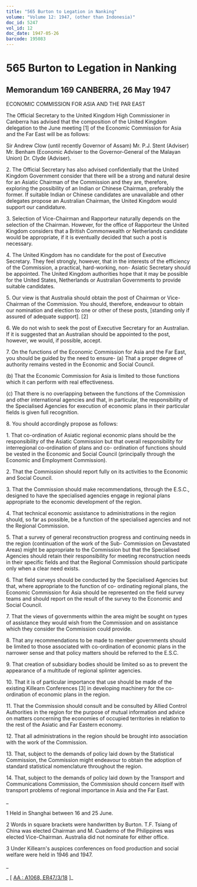 ```yaml
---
title: "565 Burton to Legation in Nanking"
volume: "Volume 12: 1947, (other than Indonesia)"
doc_id: 5247
vol_id: 12
doc_date: 1947-05-26
barcode: 195083
---
```


# 565 Burton to Legation in Nanking

## Memorandum 169 CANBERRA, 26 May 1947

ECONOMIC COMMISSION FOR ASIA AND THE PAR EAST

The Official Secretary to the United Kingdom High Commissioner in Canberra has advised that the composition of the United Kingdom delegation to the June meeting [1] of the Economic Commission for Asia and the Far East will be as follows:

Sir Andrew Clow (until recently Governor of Assam) Mr. P.J. Stent (Adviser) Mr. Benham (Economic Adviser to the Governor-General of the Malayan Union) Dr. Clyde (Adviser).

2\. The Official Secretary has also advised confidentially that the United Kingdom Government consider that there will be a strong and natural desire for an Asiatic Chairman of the Commission and they are, therefore, exploring the possibility of an Indian or Chinese Chairman, preferably the former. If suitable Indian or Chinese candidates are unavailable and other delegates propose an Australian Chairman, the United Kingdom would support our candidature.

3\. Selection of Vice-Chairman and Rapporteur naturally depends on the selection of the Chairman. However, for the office of Rapporteur the United Kingdom considers that a British Commonwealth or Netherlands candidate would be appropriate, if it is eventually decided that such a post is necessary.

4\. The United Kingdom has no candidate for the post of Executive Secretary. They feel strongly, however, that in the interests of the efficiency of the Commission, a practical, hard-working, non- Asiatic Secretary should be appointed. The United Kingdom authorities hope that it may be possible for the United States, Netherlands or Australian Governments to provide suitable candidates.

5\. Our view is that Australia should obtain the post of Chairman or Vice-Chairman of the Commission. You should, therefore, endeavour to obtain our nomination and election to one or other of these posts, [standing only if assured of adequate support]. [2]

6\. We do not wish to seek the post of Executive Secretary for an Australian. If it is suggested that an Australian should be appointed to the post, however, we would, if possible, accept.

7\. On the functions of the Economic Commission for Asia and the Far East, you should be guided by the need to ensure- (a) That a proper degree of authority remains vested in the Economic and Social Council.

(b) That the Economic Commission for Asia is limited to those functions which it can perform with real effectiveness.

(c) That there is no overlapping between the functions of the Commission and other international agencies and that, in particular, the responsibility of the Specialised Agencies for execution of economic plans in their particular fields is given full recognition.

8\. You should accordingly propose as follows:

1\. That co-ordination of Asiatic regional economic plans should be the responsibility of the Asiatic Commission but that overall responsibility for interregional co-ordination of plans and co- ordination of functions should be vested in the Economic and Social Council (principally through the Economic and Employment Commission).

2\. That the Commission should report fully on its activities to the Economic and Social Council.

3\. That the Commission should make recommendations, through the E.S.C., designed to have the specialised agencies engage in regional plans appropriate to the economic development of the region.

4\. That technical economic assistance to administrations in the region should, so far as possible, be a function of the specialised agencies and not the Regional Commission.

5\. That a survey of general reconstruction progress and continuing needs in the region (continuation of the work of the Sub- Commission on Devastated Areas) might be appropriate to the Commission but that the Specialised Agencies should retain their responsibility for meeting reconstruction needs in their specific fields and that the Regional Commission should participate only when a clear need exists.

6\. That field surveys should be conducted by the Specialised Agencies but that, where appropriate to the function of co- ordinating regional plans, the Economic Commission for Asia should be represented on the field survey teams and should report on the result of the survey to the Economic and Social Council.

7\. That the views of governments within the area might be sought on types of assistance they would wish from the Commission and on assistance which they consider the Commission could provide.

8\. That any recommendations to be made to member governments should be limited to those associated with co-ordination of economic plans in the narrower sense and that policy matters should be referred to the E.S.C.

9\. That creation of subsidiary bodies should be limited so as to prevent the appearance of a multitude of regional splinter agencies.

10\. That it is of particular importance that use should be made of the existing Killearn Conferences [3] in developing machinery for the co-ordination of economic plans in the region.

11\. That the Commission should consult and be consulted by Allied Control Authorities in the region for the purpose of mutual information and advice on matters concerning the economies of occupied territories in relation to the rest of the Asiatic and Far Eastern economy.

12\. That all administrations in the region should be brought into association with the work of the Commission.

13\. That, subject to the demands of policy laid down by the Statistical Commission, the Commission might endeavour to obtain the adoption of standard statistical nomenclature throughout the region.

14\. That, subject to the demands of policy laid down by the Transport and Communications Commission, the Commission should concern itself with transport problems of regional importance in Asia and the Far East.

_

1 Held in Shanghai between 16 and 25 June.

2 Words in square brackets were handwritten by Burton. T.F. Tsiang of China was elected Chairman and M. Cuaderno of the Philippines was elected Vice-Chairman. Australia did not nominate for either office.

3 Under Killearn's auspices conferences on food production and social welfare were held in 1946 and 1947.

_

_ [ [AA : A1068, ER47/3/18](http://www.naa.gov.au/cgi-bin/Search?O=I&Number=195083) ]_
